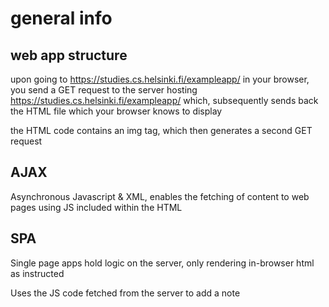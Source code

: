# general info

## web app structure

upon going to https://studies.cs.helsinki.fi/exampleapp/ in your browser, you send a GET request to the server hosting https://studies.cs.helsinki.fi/exampleapp/ which, subsequently sends back the HTML file which your browser knows to display

the HTML code contains an img tag, which then generates a second GET request

## AJAX

Asynchronous Javascript & XML, enables the fetching of content to web pages using JS included within the HTML

## SPA

Single page apps hold logic on the server, only rendering in-browser html as instructed

Uses the JS code fetched from the server to add a note

